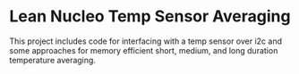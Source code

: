 # Lean Nucleo Temp Sensor Averaging #

This project includes code for interfacing with a temp sensor over i2c and some approaches for memory efficient short, medium, and long duration temperature averaging.
